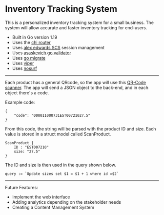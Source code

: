 # Inventory Tracking System

This is a personalized inventory tracking system for a small business.
The system will allow accurate and faster inventory tracking for end-users.

- Built in Go version 1.19
- Uses the [chi router](github.com/go-chi/chi)
- Uses [alex edwards SCS](github.com/alexedwards/scs) session management
- Uses [asaskevich go validator](github.com/asaskevich/govalidator)
- Uses [go migrate](github.com/golang-migrate/migrate)
- Uses [viper](github.com/spf13/viper)
- Uses [nosurf](github.com/justinas/nosurf)

---
Each product has a general QRcode, so the app will use this [QR-Code scanner](github.com/mebjas/html5-qrcode).
The app will send a JSON object to the back-end, and in each object there's a code.

Example code:
```
{
    "code": "000011000731EST00721027.5"
}
```
From this code, the string will be parsed with the product ID and size.
Each value is stored in a struct model called ScanProduct.
```
ScanProduct {
    ID : "EST007210"
    size: "27.5"
}
```
The ID and size is then used in the query shown below.
```
query := `Update sizes set $1 = $1 + 1 where id =$2`
```
---
Future Features:
- Implement the web interface
- Adding analytics depending on the stakeholder needs
- Creating a Content Management System 
